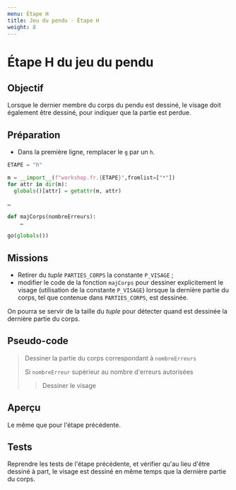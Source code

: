 ```yaml
---
menu: Étape H
title: Jeu du pendu - Étape H
weight: 8
---
```


# Étape H du jeu du pendu

## Objectif

Lorsque le dernier membre du corps du pendu est dessiné, le visage doit également être dessiné, pour indiquer que la partie est perdue.

## Préparation

- Dans la première ligne, remplacer le `g` par un `h`.

```python
ETAPE = "h"

m = __import__(f"workshop.fr.{ETAPE}",fromlist=["*"])
for attr in dir(m):
  globals()[attr] = getattr(m, attr)

…

def majCorps(nombreErreurs):    
    …

go(globals())
```

## Missions

- Retirer du *tuple* `PARTIES_CORPS` la constante `P_VISAGE` ;
- modifier le code de la fonction `majCorps` pour dessiner explicitement le visage (utilisation de la constante `P_VISAGE`) lorsque la dernière partie du corps, tel que contenue dans `PARTIES_CORPS`, est dessinée.

On pourra se servir de la taille du *tuple* pour détecter quand est dessinée la dernière partie du corps.

## Pseudo-code

> Dessiner la partie du corps correspondant à `nombreErreurs`
> 
> Si `nombreErreur` supérieur au nombre d'erreurs autorisées  
> > Dessiner le visage

## Aperçu

Le même que pour l'étape précédente.

## Tests

Reprendre les tests de l'étape précédente, et vérifier qu'au lieu d'être dessiné à part, le visage est dessiné en même temps que la dernière partie du corps.